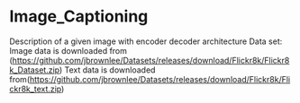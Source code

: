 # Image_Captioning
Description of a given image with encoder decoder architecture
Data set: Image data is downloaded from (https://github.com/jbrownlee/Datasets/releases/download/Flickr8k/Flickr8k_Dataset.zip)
          Text data is downloaded from(https://github.com/jbrownlee/Datasets/releases/download/Flickr8k/Flickr8k_text.zip)










